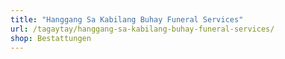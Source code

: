 ```yaml
---
title: "Hanggang Sa Kabilang Buhay Funeral Services"
url: /tagaytay/hanggang-sa-kabilang-buhay-funeral-services/
shop: Bestattungen
---
```

